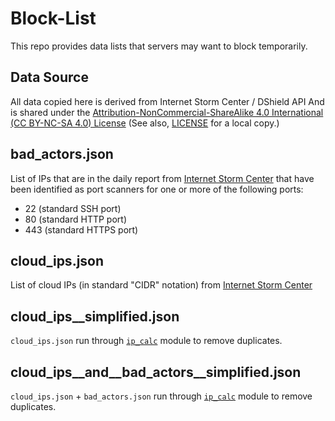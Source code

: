 # Block-List

This repo provides data lists that servers may want to block temporarily.

## Data Source

All data copied here is derived from Internet Storm Center / DShield API
And is shared under the [Attribution-NonCommercial-ShareAlike 4.0 International (CC BY-NC-SA 4.0) License](https://creativecommons.org/licenses/by-nc-sa/4.0/) (See also, [LICENSE](LICENSE.md) for a local copy.)


## bad_actors.json

List of IPs that are in the daily report from [Internet Storm Center](https://www.dshield.org/index.html) that have been identified as port scanners for one or more of the following ports:
* 22 (standard SSH port)
* 80 (standard HTTP port)
* 443 (standard HTTPS port)

## cloud_ips.json

List of cloud IPs (in standard "CIDR" notation) from [Internet Storm Center](https://www.dshield.org/index.html)

## cloud_ips__simplified.json

`cloud_ips.json` run through [`ip_calc`](ip_calc) module to remove duplicates.

## cloud_ips__and__bad_actors__simplified.json

`cloud_ips.json` + `bad_actors.json` run through [`ip_calc`](ip_calc) module to remove duplicates.
